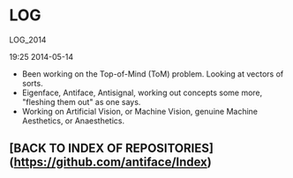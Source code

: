 LOG
===

LOG_2014

19:25 2014-05-14

* Been working on the Top-of-Mind (ToM) problem. Looking at vectors of sorts.
* Eigenface, Antiface, Antisignal, working out concepts some more, "fleshing them out" as one says.
* Working on Artificial Vision, or Machine Vision, genuine Machine Aesthetics, or Anaesthetics.

## [BACK TO INDEX OF REPOSITORIES] (https://github.com/antiface/Index)
